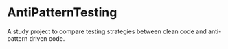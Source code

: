 # AntiPatternTesting

A study project to compare testing strategies between clean code and anti-pattern driven code.

